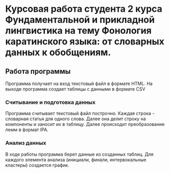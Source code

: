 # Курсовая работа студента 2 курса Фундаментальной и прикладной лингвистика на тему Фонология каратинского языка: от словарных данных к обобщениям.
## Работа программы
Программа получает на вход текстовый файл в формате HTML.
На выходе программа создает таблицы с данными в формате CSV
### Считывание и подготовка данных
Программа считывает текстовый файл построчно. Каждая строка - словарная статья для одного слова. Далее она делит строку на компоненты и заносит их в таблицу. Далее происходит преобразование лемм в формат IPA.
### Анализ данных
В ходе работы программа берет данные из созданных таблиц. Для каждого элемента анализа (инициали, финали, интервокальные кластеры) создается график. 
